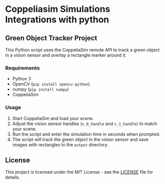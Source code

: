 # Coppeliasim Simulations Integrations with python

## Green Object Tracker Project
This Python script uses the CoppeliaSim remote API to track a green object in a vision sensor and overlay a rectangle marker around it.

### Requirements
- Python 3
- OpenCV (`pip install opencv-python`)
- numpy (`pip install numpy`)
- CoppeliaSim

### Usage
1. Start CoppeliaSim and load your scene.
2. Adjust the vision sensor handles (`v_0_handle` and `v_1_handle`) to match your scene.
3. Run the script and enter the simulation time in seconds when prompted.
4. The script will track the green object in the vision sensor and save images with rectangles to the `output` directory.

## License
This project is licensed under the MIT License - see the [LICENSE](LICENSE) file for details.
